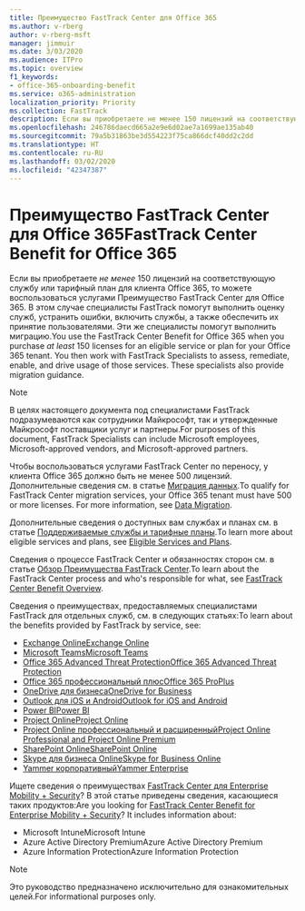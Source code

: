 ```yaml
---
title: Преимущество FastTrack Center для Office 365
ms.author: v-rberg
author: v-rberg-msft
manager: jimmuir
ms.date: 3/03/2020
ms.audience: ITPro
ms.topic: overview
f1_keywords:
- office-365-onboarding-benefit
ms.service: o365-administration
localization_priority: Priority
ms.collection: FastTrack
description: Если вы приобретаете не менее 150 лицензий на соответствующую службу или тарифный план для клиента Office 365, то можете воспользоваться услугами Преимущество FastTrack Center для Office 365. В этом случае специалисты FastTrack помогут выполнить оценку служб, устранить ошибки, включить службы, а также обеспечить их принятие пользователями. Эти же специалисты помогут выполнить миграцию.
ms.openlocfilehash: 246786daecd665a2e9e6d02ae7a1699ae135ab40
ms.sourcegitcommit: 79a5b31863be3d554223f75ca866dcf40dd2c2dd
ms.translationtype: HT
ms.contentlocale: ru-RU
ms.lasthandoff: 03/02/2020
ms.locfileid: "42347387"
---
```

# <a name="fasttrack-center-benefit-for-office-365"></a><span data-ttu-id="b9789-105">Преимущество FastTrack Center для Office 365</span><span class="sxs-lookup"><span data-stu-id="b9789-105">FastTrack Center Benefit for Office 365</span></span>

<span data-ttu-id="b9789-p102">Если вы приобретаете *не менее* 150 лицензий на соответствующую службу или тарифный план для клиента Office 365, то можете воспользоваться услугами Преимущество FastTrack Center для Office 365. В этом случае специалисты FastTrack помогут выполнить оценку служб, устранить ошибки, включить службы, а также обеспечить их принятие пользователями. Эти же специалисты помогут выполнить миграцию.</span><span class="sxs-lookup"><span data-stu-id="b9789-p102">You use the FastTrack Center Benefit for Office 365 when you purchase  *at least*  150 licenses for an eligible service or plan for your Office 365 tenant. You then work with FastTrack Specialists to assess, remediate, enable, and drive usage of those services. These specialists also provide migration guidance.</span></span> 
  
> [!NOTE]
> <span data-ttu-id="b9789-109">В целях настоящего документа под специалистами FastTrack подразумеваются как сотрудники Майкрософт, так и утвержденные Майкрософт поставщики услуг и партнеры.</span><span class="sxs-lookup"><span data-stu-id="b9789-109">For purposes of this document, FastTrack Specialists can include Microsoft employees, Microsoft-approved vendors, and Microsoft-approved partners.</span></span> 
  
<span data-ttu-id="b9789-p103">Чтобы воспользоваться услугами FastTrack Center по переносу, у клиента Office 365 должно быть не менее 500 лицензий. Дополнительные сведения см. в статье [Миграция данных](O365-data-migration.md).</span><span class="sxs-lookup"><span data-stu-id="b9789-p103">To qualify for FastTrack Center migration services, your Office 365 tenant must have 500 or more licenses. For more information, see [Data Migration](O365-data-migration.md).</span></span>
  
<span data-ttu-id="b9789-112">Дополнительные сведения о доступных вам службах и планах см. в статье [Поддерживаемые службы и тарифные планы](M365-eligible-services-and-plans.md).</span><span class="sxs-lookup"><span data-stu-id="b9789-112">To learn more about eligible services and plans, see [Eligible Services and Plans](M365-eligible-services-and-plans.md).</span></span>
  
<span data-ttu-id="b9789-113">Сведения о процессе FastTrack Center и обязанностях сторон см. в статье [Обзор Преимущества FastTrack Center](O365-fasttrack-benefit-overview.md).</span><span class="sxs-lookup"><span data-stu-id="b9789-113">To learn about the FastTrack Center process and who's responsible for what, see [FastTrack Center Benefit Overview](O365-fasttrack-benefit-overview.md).</span></span>

<span data-ttu-id="b9789-114">Сведения о преимуществах, предоставляемых специалистами FastTrack для отдельных служб, см. в следующих статьях:</span><span class="sxs-lookup"><span data-stu-id="b9789-114">To learn about the benefits provided by FastTrack by service, see:</span></span>

- [<span data-ttu-id="b9789-115">Exchange Online</span><span class="sxs-lookup"><span data-stu-id="b9789-115">Exchange Online</span></span>](O365-fasttrack-responsibilities.md#exchange-online)
- [<span data-ttu-id="b9789-116">Microsoft Teams</span><span class="sxs-lookup"><span data-stu-id="b9789-116">Microsoft Teams</span></span>](O365-fasttrack-responsibilities.md#microsoft-teams)
- [<span data-ttu-id="b9789-117">Office 365 Advanced Threat Protection</span><span class="sxs-lookup"><span data-stu-id="b9789-117">Office 365 Advanced Threat Protection</span></span>](O365-fasttrack-responsibilities.md#office-365-advanced-threat-protection)
- [<span data-ttu-id="b9789-118">Office 365 профессиональный плюс</span><span class="sxs-lookup"><span data-stu-id="b9789-118">Office 365 ProPlus</span></span>](O365-fasttrack-responsibilities.md#office-365-proplus)
- [<span data-ttu-id="b9789-119">OneDrive для бизнеса</span><span class="sxs-lookup"><span data-stu-id="b9789-119">OneDrive for Business</span></span>](O365-fasttrack-responsibilities.md#onedrive-for-business)
- [<span data-ttu-id="b9789-120">Outlook для iOS и Android</span><span class="sxs-lookup"><span data-stu-id="b9789-120">Outlook for iOS and Android</span></span>](O365-fasttrack-responsibilities.md#outlook-for-ios-and-android)
- [<span data-ttu-id="b9789-121">Power BI</span><span class="sxs-lookup"><span data-stu-id="b9789-121">Power BI</span></span>](O365-fasttrack-responsibilities.md#power-bi)
- [<span data-ttu-id="b9789-122">Project Online</span><span class="sxs-lookup"><span data-stu-id="b9789-122">Project Online</span></span>](O365-fasttrack-responsibilities.md#project-online)
- [<span data-ttu-id="b9789-123">Project Online профессиональный и расширенный</span><span class="sxs-lookup"><span data-stu-id="b9789-123">Project Online Professional and Project Online Premium</span></span>](O365-fasttrack-responsibilities.md#project-online-professional-and-project-online-premium)
- [<span data-ttu-id="b9789-124">SharePoint Online</span><span class="sxs-lookup"><span data-stu-id="b9789-124">SharePoint Online</span></span>](O365-fasttrack-responsibilities.md#sharepoint-online)
- [<span data-ttu-id="b9789-125">Skype для бизнеса Online</span><span class="sxs-lookup"><span data-stu-id="b9789-125">Skype for Business Online</span></span>](O365-fasttrack-responsibilities.md#skype-for-business-online)
- [<span data-ttu-id="b9789-126">Yammer корпоративный</span><span class="sxs-lookup"><span data-stu-id="b9789-126">Yammer Enterprise</span></span>](O365-fasttrack-responsibilities.md#yammer-enterprise)
  
<span data-ttu-id="b9789-p104">Ищете сведения о преимуществах [FastTrack Center для Enterprise Mobility + Security](EMS-fasttrack-benefit-for-EMS.md)? В этой статье приведены сведения, касающиеся таких продуктов:</span><span class="sxs-lookup"><span data-stu-id="b9789-p104">Are you looking for [FastTrack Center Benefit for Enterprise Mobility + Security](EMS-fasttrack-benefit-for-EMS.md)? It includes information about:</span></span>
  
- <span data-ttu-id="b9789-129">Microsoft Intune</span><span class="sxs-lookup"><span data-stu-id="b9789-129">Microsoft Intune</span></span>    
- <span data-ttu-id="b9789-130">Azure Active Directory Premium</span><span class="sxs-lookup"><span data-stu-id="b9789-130">Azure Active Directory Premium</span></span> 
- <span data-ttu-id="b9789-131">Azure Information Protection</span><span class="sxs-lookup"><span data-stu-id="b9789-131">Azure Information Protection</span></span>
    
> [!NOTE]
> <span data-ttu-id="b9789-132">Это руководство предназначено исключительно для ознакомительных целей.</span><span class="sxs-lookup"><span data-stu-id="b9789-132">For informational purposes only.</span></span> 
